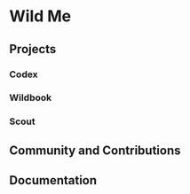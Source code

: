# Wild Me

## Projects

### Codex
### Wildbook
### Scout

## Community and Contributions

## Documentation
